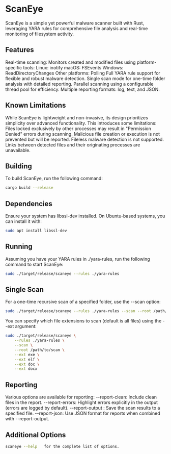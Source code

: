 # ScanEye
ScanEye is a simple yet powerful malware scanner built with Rust, leveraging YARA rules for comprehensive file analysis and real-time monitoring of filesystem activity.

## Features
Real-time scanning: Monitors created and modified files using platform-specific tools:
  Linux: inotify
  macOS: FSEvents
  Windows: ReadDirectoryChanges
  Other platforms: Polling
Full YARA rule support for flexible and robust malware detection.
Single scan mode for one-time folder analysis with detailed reporting.
Parallel scanning using a configurable thread pool for efficiency.
Multiple reporting formats: log, text, and JSON.

## Known Limitations
While ScanEye is lightweight and non-invasive, its design prioritizes simplicity over advanced functionality. This introduces some limitations:
    Files locked exclusively by other processes may result in "Permission Denied" errors during scanning.
    Malicious file creation or execution is not prevented but will be reported.
    Fileless malware detection is not supported.
    Links between detected files and their originating processes are unavailable.

## Building
To build ScanEye, run the following command:
```sh
cargo build --release
```
## Dependencies
Ensure your system has libssl-dev installed. On Ubuntu-based systems, you can install it with:
```sh
sudo apt install libssl-dev
```

## Running
Assuming you have your YARA rules in ./yara-rules, run the following command to start ScanEye:

```sh
sudo ./target/release/scaneye --rules ./yara-rules
```

## Single Scan
For a one-time recursive scan of a specified folder, use the --scan option:
```sh
sudo ./target/release/scaneye --rules ./yara-rules --scan --root /path/to/scan
```
You can specify which file extensions to scan (default is all files) using the --ext argument:

```sh
sudo ./target/release/scaneye \
    --rules ./yara-rules \
    --scan \
    --root /path/to/scan \
    --ext exe \
    --ext elf \
    --ext doc \
    --ext docx
```

## Reporting
Various options are available for reporting:
--report-clean: Include clean files in the report.
--report-errors: Highlight errors explicitly in the output (errors are logged by default).
--report-output <FILENAME>: Save the scan results to a specified file.
--report-json: Use JSON format for reports when combined with --report-output.

## Additional Options
```sh
scaneye --help   for the complete list of options.
```

